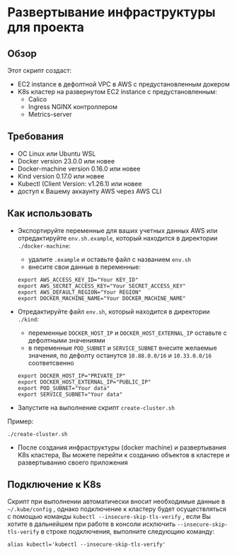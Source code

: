 # Развертывание инфраструктуры для проекта

## Обзор

Этот скрипт создаст:

- EC2 instance в дефолтной VPC в AWS с предустановленным докером
- K8s кластер на развернутом EC2 instance с предустановленным:
  - Calico
  - Ingress NGINX контроллером
  - Metrics-server

## Требования

- ОС Linux или Ubuntu WSL
- Docker version 23.0.0 или новее
- Docker-machine version 0.16.0 или новее
- Kind version 0.17.0 или новее
- Kubectl (Client Version: v1.26.1) или новее
- доступ к Вашему аккаунту AWS через AWS CLI

## Как использовать

- Экспортируйте переменные для ваших учетных данных AWS или отредактируйте `env.sh.example`, который находится в директории `./docker-machine`:
  - удалите `.example` и оставьте файл с названием `env.sh`
  - внесите свои данные в переменные:

  ```commandline
  export AWS_ACCESS_KEY_ID="Your KEY_ID"
  export AWS_SECRET_ACCESS_KEY="Your SECRET_ACCESS_KEY"
  export AWS_DEFAULT_REGION="Your REGION"
  export DOCKER_MACHINE_NAME="Your DOCKER_MACHINE_NAME"
  ```

- Отредактируйте файл `env.sh`, который находится в директории `./kind`:
  - переменные `DOCKER_HOST_IP` и `DOCKER_HOST_EXTERNAL_IP` оставьте с дефолтными значениями
  - в переменные `POD_SUBNET` и `SERVICE_SUBNET` внесите желаемые значения, по дефолту останутся `10.88.0.0/16` и `10.33.0.0/16` соответсвенно

  ```commandline
  export DOCKER_HOST_IP="PRIVATE_IP"
  export DOCKER_HOST_EXTERNAL_IP="PUBLIC_IP"
  export POD_SUBNET="Your data"
  export SERVICE_SUBNET="Your data"
  ```

- Запустите на выполнение скрипт `create-cluster.sh`

Пример:

```commandline
./create-cluster.sh
```

- После создания инфраструктуры (docker machine) и развертывания K8s кластера, Вы можете перейти к созданию объектов в кластере и развертыванию своего приложения

## Подключение к K8s

Скрипт при выполнении автоматически вносит необходимые данные в `~/.kube/config` , однако подключение к кластеру будет осуществляться с помощью команды `kubectl --insecure-skip-tls-verify` , если Вы хотите в дальнейшем при работе в консоли исключить `--insecure-skip-tls-verify` в строке подключения, выполните следующию команду:

```commandline
alias kubectl='kubectl --insecure-skip-tls-verify'
```
